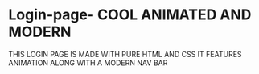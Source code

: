 # Login-page- COOL ANIMATED AND MODERN
THIS LOGIN PAGE IS MADE WITH PURE HTML AND CSS
IT FEATURES ANIMATION ALONG WITH A MODERN NAV BAR

